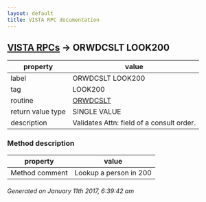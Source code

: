 ```yaml
---
layout: default
title: VISTA RPC documentation
---
```




## [VISTA RPCs](TableOfContent.md) &#8594; ORWDCSLT LOOK200 

 property | value 
--- | --- 
 label | ORWDCSLT LOOK200
 tag | LOOK200
 routine | [ORWDCSLT](http://code.osehra.org/dox/Routine_ORWDCSLT_source.html)
 return value type | SINGLE VALUE
 description | Validates Attn: field of a consult order.


### Method description

 property | value 
--- | --- 
 Method comment | Lookup a person in 200




 ###### Generated on January 11th 2017, 6:39:42 am